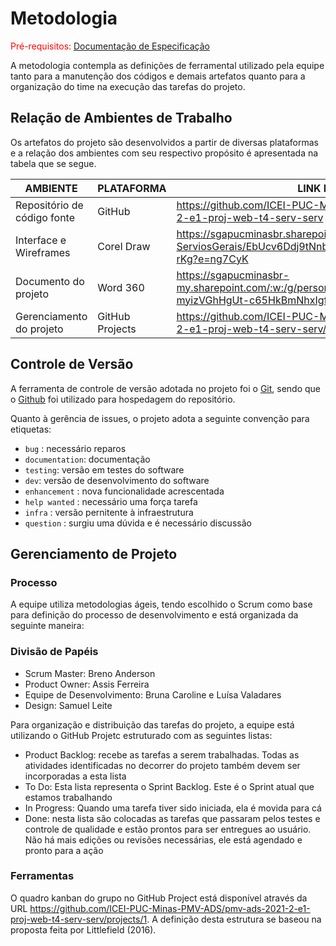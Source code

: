 
# Metodologia

<span style="color:red">Pré-requisitos: <a href="2-Especificação do Projeto.md"> Documentação de Especificação</a></span>

A metodologia contempla as definições de ferramental utilizado pela equipe tanto para a manutenção dos códigos e demais artefatos quanto para a organização do time na execução das tarefas do projeto.

## Relação de Ambientes de Trabalho

Os artefatos do projeto são desenvolvidos a partir de diversas plataformas e a relação dos ambientes com seu respectivo propósito é apresentada na tabela que se segue. 

| AMBIENTE                    | PLATAFORMA                         | LINK DE ACESSO                                                                    |
|-----------------------------|------------------------------------|-----------------------------------------------------------------------------------|
| Repositório de código fonte | GitHub                             | https://github.com/ICEI-PUC-Minas-PMV-ADS/pmv-ads-2021-2-e1-proj-web-t4-serv-serv |
| Interface e Wireframes      | Corel Draw                         | https://sgapucminasbr.sharepoint.com/:b:/s/Projeto-ServiosGerais/EbUcv6Ddj9tNnbpocf1FzcoBWLxbGTi9F2Qrekbq_h-rKg?e=ng7CyK |
| Documento do projeto        | Word 360                           | https://sgapucminasbr-my.sharepoint.com/:w:/g/personal/986815_sga_pucminas_br/ETKa-myizVGhHgUt-c65HkBmNhxIgfGp_nE1XwI1XPkCQ?e=a14eI9 |
| Gerenciamento do projeto    | GitHub Projects                    | https://github.com/ICEI-PUC-Minas-PMV-ADS/pmv-ads-2021-2-e1-proj-web-t4-serv-serv/projects/1 |

## Controle de Versão

A ferramenta de controle de versão adotada no projeto foi o [Git](https://git-scm.com/), sendo que o [Github](https://github.com) foi utilizado para hospedagem do repositório.

Quanto à gerência de issues, o projeto adota a seguinte convenção para etiquetas:

- `bug` : necessário reparos
- `documentation`: documentação
- `testing`: versão em testes do software
- `dev`: versão de desenvolvimento do software
- `enhancement` : nova funcionalidade acrescentada
- `help wanted` : necessário uma força tarefa
- `infra` : versão pernitente à infraestrutura
- `question` : surgiu uma dúvida e é necessário discussão

## Gerenciamento de Projeto

### Processo

A equipe utiliza metodologias ágeis, tendo escolhido o Scrum como base para definição do processo de desenvolvimento e está organizada da seguinte maneira:

### Divisão de Papéis

* Scrum Master: Breno Anderson
* Product Owner: Assis Ferreira
* Equipe de Desenvolvimento: Bruna Caroline e Luísa Valadares
* Design: Samuel Leite

Para organização e distribuição das tarefas do projeto, a equipe está utilizando o GitHub Projetc estruturado com as seguintes listas:

* Product Backlog: recebe as tarefas a serem trabalhadas. Todas as atividades identificadas no decorrer do projeto também devem ser incorporadas a esta lista
* To Do: Esta lista representa o Sprint Backlog. Este é o Sprint atual que estamos trabalhando
* In Progress: Quando uma tarefa tiver sido iniciada, ela é movida para cá
* Done: nesta lista são colocadas as tarefas que passaram pelos testes e controle de qualidade e estão prontos para ser entregues ao usuário. Não há mais edições ou revisões necessárias, ele está agendado e pronto para a ação

### Ferramentas

O quadro kanban do grupo no GitHub Project está disponível através da URL https://github.com/ICEI-PUC-Minas-PMV-ADS/pmv-ads-2021-2-e1-proj-web-t4-serv-serv/projects/1. A definição desta estrutura se baseou na proposta feita por Littlefield (2016).

